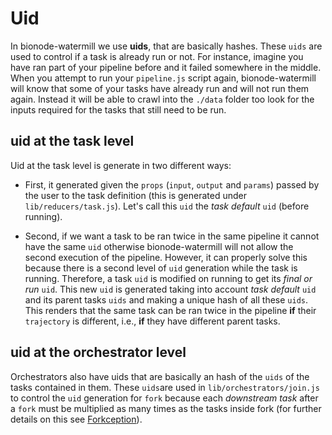 # Uid

In bionode-watermill we use **uids**, that are basically hashes. These `uids`
 are used to control if a task is already run or not. For instance, imagine 
 you have ran part of your pipeline before and it failed somewhere in the 
 middle. When you attempt to run your `pipeline.js` script again, 
 bionode-watermill will know that some of your tasks have already run and 
 will not run them again. Instead it will be able to crawl into the `./data` 
 folder too look for the inputs required for the tasks that still need to be 
 run.
 
 ## uid at the task level
 
 Uid at the task level is generate in two different ways:
* First, it generated given the `props` (`input`, `output` and `params`) 
passed by 
the user to the task 
definition (this is generated under `lib/reducers/task.js`). Let's call this 
`uid` the *task default* `uid` (before running).

* Second, if we want a task to be ran twice in the same pipeline it cannot 
have the same `uid` otherwise bionode-watermill will not allow the second 
execution of the pipeline. However, it can properly solve this because there 
is a second level of `uid` generation while the task is running. Therefore, 
a task `uid` is modified on running to get its *final or run* `uid`. This new
 `uid` is generated taking into account *task default* `uid` and its parent 
 tasks `uids` and making a unique hash of all these `uids`. This renders that
  the same task can be ran twice in the pipeline **if** their `trajectory` is
   different, i.e., **if** they have different parent tasks.
   
## uid at the orchestrator level

Orchestrators also have uids that are basically an hash of the `uids` of the 
tasks contained in them. These `uids`are used in `lib/orchestrators/join.js` to 
control the `uid` generation for `fork` because each *downstream task* after a 
`fork` must be multiplied as many times as the tasks inside fork (for further 
details on this see [Forkception](Forkception.md)).
